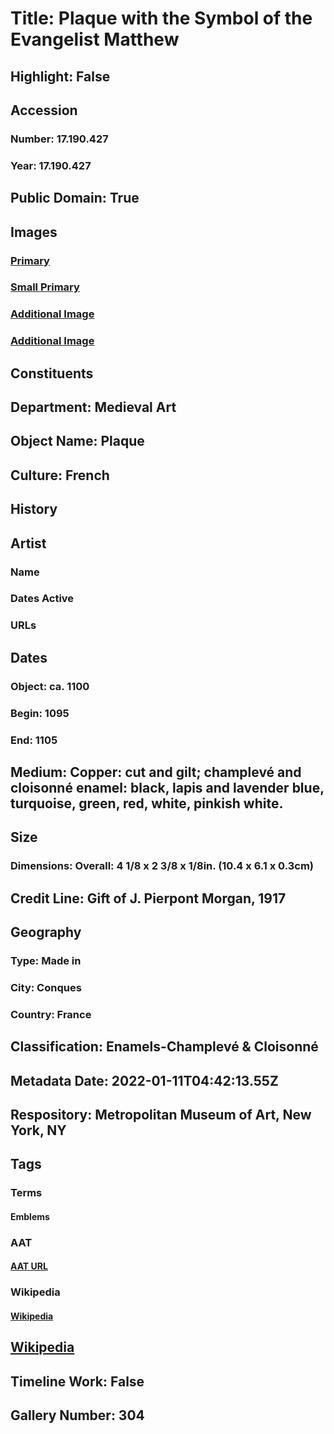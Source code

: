 # Title: Plaque with the Symbol of the Evangelist Matthew
## Highlight: False
## Accession
### Number: 17.190.427
### Year: 17.190.427
## Public Domain: True
## Images
### [Primary](https://images.metmuseum.org/CRDImages/md/original/DP-16607-006.jpg)
### [Small Primary](https://images.metmuseum.org/CRDImages/md/web-large/DP-16607-006.jpg)
### [Additional Image](https://images.metmuseum.org/CRDImages/md/original/DP-16607-007.jpg)
### [Additional Image](https://images.metmuseum.org/CRDImages/md/original/DP145383.jpg)
## Constituents
## Department: Medieval Art
## Object Name: Plaque
## Culture: French
## History
## Artist
### Name
### Dates Active
### URLs
## Dates
### Object: ca. 1100
### Begin: 1095
### End: 1105
## Medium: Copper: cut and gilt; champlevé and cloisonné enamel: black, lapis and lavender blue, turquoise, green, red, white, pinkish white.
## Size
### Dimensions: Overall: 4 1/8 x 2 3/8 x 1/8in. (10.4 x 6.1 x 0.3cm)
## Credit Line: Gift of J. Pierpont Morgan, 1917
## Geography
### Type: Made in
### City: Conques
### Country: France
## Classification: Enamels-Champlevé & Cloisonné
## Metadata Date: 2022-01-11T04:42:13.55Z
## Respository: Metropolitan Museum of Art, New York, NY
## Tags
### Terms
#### Emblems
### AAT
#### [AAT URL](http://vocab.getty.edu/page/aat/300123036)
### Wikipedia
#### [Wikipedia]()
## [Wikipedia](https://www.wikidata.org/wiki/Q81914444)
## Timeline Work: False
## Gallery Number: 304